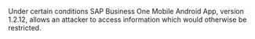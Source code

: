 Under certain conditions SAP Business One Mobile Android App, version 1.2.12, allows an attacker to access information which would otherwise be restricted.